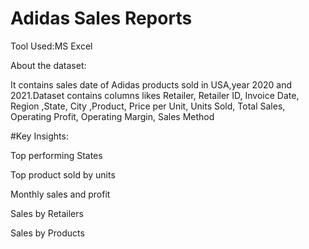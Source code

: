 # Adidas Sales Reports
Tool Used:MS Excel

About the dataset:

It contains sales date of Adidas products sold in USA,year 2020 and 2021.Dataset contains columns likes Retailer,	Retailer ID,	Invoice Date,	Region	,State,	City	,Product,	Price per Unit,	Units Sold,	Total Sales,	Operating Profit,	Operating Margin,	Sales Method

#Key Insights:

Top performing  States

Top product sold by units

Monthly sales and profit

Sales by Retailers

Sales by Products
